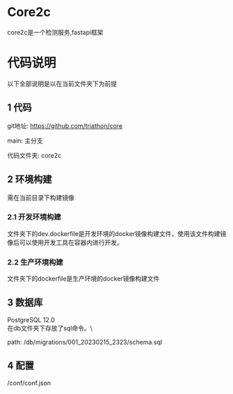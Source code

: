 # Core2c

core2c是一个检测服务,fastapi框架
# 代码说明

以下全部说明是以在当前文件夹下为前提

## 1 代码
git地址: https://github.com/triathon/core

main: 主分支

代码文件夹: core2c
## 2 环境构建

需在当前目录下构建镜像
### 2.1 开发环境构建

文件夹下的dev.dockerfile是开发环境的docker镜像构建文件，使用该文件构建镜像后可以使用开发工具在容器内进行开发。

### 2.2 生产环境构建

文件夹下的dockerfile是生产环境的docker镜像构建文件

## 3 数据库
PostgreSQL 12.0 \
在db文件夹下存放了sql命令。\

path: /db/migrations/001_20230215_2323/schema.sql

## 4 配置

/conf/conf.json